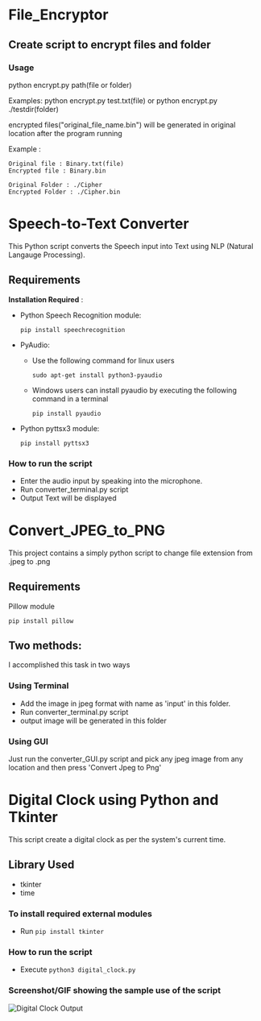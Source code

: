 # File_Encryptor

## Create script to encrypt files and folder

### Usage

python encrypt.py path(file or folder)

Examples:
    python encrypt.py test.txt(file)
    or
    python encrypt.py ./testdir(folder)

encrypted files("original_file_name.bin") will be generated in original location after the program running

Example :
    
    Original file : Binary.txt(file)
    Encrypted file : Binary.bin
    
    Original Folder : ./Cipher
    Encrypted Folder : ./Cipher.bin

# Speech-to-Text Converter

This Python script converts the Speech input into Text using NLP (Natural Langauge Processing).

## Requirements

**Installation Required** :

* Python Speech Recognition module:

    `pip install speechrecognition`

* PyAudio:
  * Use the following command for linux users

    `sudo apt-get install python3-pyaudio`

  * Windows users can install pyaudio by executing the following command in a terminal

    `pip install pyaudio`

* Python pyttsx3 module:

    `pip install pyttsx3`

### How to run the script

-   Enter the audio input by speaking into the microphone.
-   Run converter_terminal.py script
-   Output Text will be displayed

# Convert_JPEG_to_PNG

This project contains a simply python script to change file extension from .jpeg to .png

## Requirements
Pillow module

`pip install pillow`

## Two methods:

I accomplished this task in two ways
### Using Terminal
- Add the image in jpeg format with name as 'input' in this folder.
- Run converter_terminal.py script
- output image will be generated in this folder

### Using GUI
Just run the converter_GUI.py script and pick any jpeg image from any location and then press 'Convert Jpeg to Png'

# Digital Clock using Python and Tkinter
This script create a digital clock as per the system's current time.

## Library Used
* tkinter
* time

### To install required external modules
* Run `pip install tkinter` 

### How to run the script
- Execute `python3 digital_clock.py`

### Screenshot/GIF showing the sample use of the script

![Digital Clock Output](https://github.com/rohitchandra781/Python_Project/blob/main/Digital_Clock/Output.png)
